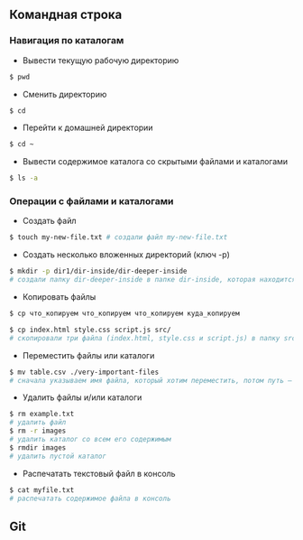 ##  Командная строка

###  Навигация по каталогам

* Вывести текущую рабочую директорию

```bash
$ pwd
```

* Сменить директорию

```bash
$ cd
```

* Перейти к домашней директории

```bash
$ cd ~
```

* Вывести содержимое каталога со скрытыми файлами и каталогами

```bash
$ ls -a
```

### Операции с файлами и каталогами

* Создать файл

```bash
$ touch my-new-file.txt # создали файл my-new-file.txt
```

* Создать несколько вложенных директорий (ключ -p)

```bash
$ mkdir -p dir1/dir-inside/dir-deeper-inside
# создали папку dir-deeper-inside в папке dir-inside, которая находится в папке dir1
```

* Копировать файлы

```bash
$ cp что_копируем что_копируем что_копируем куда_копируем

$ cp index.html style.css script.js src/
# скопировали три файла (index.html, style.css и script.js) в папку src
```

* Переместить файлы или каталоги

```bash
$ mv table.csv ./very-important-files
# сначала указываем имя файла, который хотим переместить, потом путь — куда перемещаем 
```

* Удалить файлы и/или каталоги

```bash
$ rm example.txt 
# удалить файл
$ rm -r images
# удалить каталог со всем его содержимым
$ rmdir images
# удалить пустой каталог
```

* Распечатать текстовый файл в консоль

```bash
$ cat myfile.txt
# распечатать содержимое файла в консоль
```

##  Git




